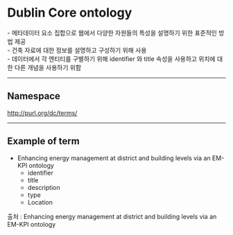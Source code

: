 # Dublin Core ontology

&#45; 메타데이터 요소 집합으로 웹에서 다양한 자원들의 특성을 설명하기 위한 표준적인 방법 제공<br/>
&#45; 건축 자료에 대한 정보를 설명하고 구성하기 위해 사용<br/>
&#45; 데이터에서 각 엔티티를 구별하기 위해 identifier 와 title 속성을 사용하고 위치에 대한 다른 개념을 사용하기 위함 

---

## Namespace

http://purl.org/dc/terms/

---

## Example of term

- Enhancing energy management at district and building levels via an EM-KPI ontology
	- identifier
	- title
	- description
	- type
	- Location

출처 :  Enhancing energy management at district and building levels via an EM-KPI ontology